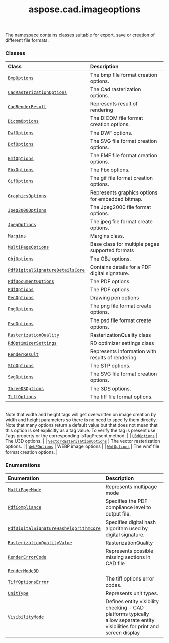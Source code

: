 ﻿---
title: aspose.cad.imageoptions
second_title: Aspose.CAD for Python via .NET API References
description: 
type: docs
weight: 10
url: /aspose.cad.imageoptions/
is_root: false
---

The namespace contains classes suitable for export, save or creation of different file formats.

### Classes
| Class | Description |
| :- | :- |
| [`BmpOptions`](/cad/python-net/aspose.cad.imageoptions/bmpoptions) | The bmp file format creation options. |
| [`CadRasterizationOptions`](/cad/python-net/aspose.cad.imageoptions/cadrasterizationoptions) | The Cad rasterization options. |
| [`CadRenderResult`](/cad/python-net/aspose.cad.imageoptions/cadrenderresult) | Represents result of rendering |
| [`DicomOptions`](/cad/python-net/aspose.cad.imageoptions/dicomoptions) | The DICOM file format creation options. |
| [`DwfOptions`](/cad/python-net/aspose.cad.imageoptions/dwfoptions) | The DWF options. |
| [`DxfOptions`](/cad/python-net/aspose.cad.imageoptions/dxfoptions) | The SVG file format creation options. |
| [`EmfOptions`](/cad/python-net/aspose.cad.imageoptions/emfoptions) | The EMF file format creation options. |
| [`FbxOptions`](/cad/python-net/aspose.cad.imageoptions/fbxoptions) | The Fbx options. |
| [`GifOptions`](/cad/python-net/aspose.cad.imageoptions/gifoptions) | The gif file format creation options. |
| [`GraphicsOptions`](/cad/python-net/aspose.cad.imageoptions/graphicsoptions) | Represents graphics options for embedded bitmap. |
| [`Jpeg2000Options`](/cad/python-net/aspose.cad.imageoptions/jpeg2000options) | The Jpeg2000 file format options. |
| [`JpegOptions`](/cad/python-net/aspose.cad.imageoptions/jpegoptions) | The jpeg file format create options. |
| [`Margins`](/cad/python-net/aspose.cad.imageoptions/margins) | Margins class. |
| [`MultiPageOptions`](/cad/python-net/aspose.cad.imageoptions/multipageoptions) | Base class for multiple pages supported formats |
| [`ObjOptions`](/cad/python-net/aspose.cad.imageoptions/objoptions) | The OBJ options. |
| [`PdfDigitalSignatureDetailsCore`](/cad/python-net/aspose.cad.imageoptions/pdfdigitalsignaturedetailscore) | Contains details for a PDF digital signature. |
| [`PdfDocumentOptions`](/cad/python-net/aspose.cad.imageoptions/pdfdocumentoptions) | The PDF options. |
| [`PdfOptions`](/cad/python-net/aspose.cad.imageoptions/pdfoptions) | The PDF options. |
| [`PenOptions`](/cad/python-net/aspose.cad.imageoptions/penoptions) | Drawing pen options |
| [`PngOptions`](/cad/python-net/aspose.cad.imageoptions/pngoptions) | The png file format create options. |
| [`PsdOptions`](/cad/python-net/aspose.cad.imageoptions/psdoptions) | The psd file format create options. |
| [`RasterizationQuality`](/cad/python-net/aspose.cad.imageoptions/rasterizationquality) | RasterizationQuality class |
| [`RdOptimizerSettings`](/cad/python-net/aspose.cad.imageoptions/rdoptimizersettings) | RD optimizer settings class |
| [`RenderResult`](/cad/python-net/aspose.cad.imageoptions/renderresult) | Represents information with results of rendering |
| [`StpOptions`](/cad/python-net/aspose.cad.imageoptions/stpoptions) | The STP options. |
| [`SvgOptions`](/cad/python-net/aspose.cad.imageoptions/svgoptions) | The SVG file format creation options. |
| [`ThreeDSOptions`](/cad/python-net/aspose.cad.imageoptions/threedsoptions) | The 3DS options. |
| [`TiffOptions`](/cad/python-net/aspose.cad.imageoptions/tiffoptions) | The tiff file format options.<br/>Note that width and height tags will get overwritten on image creation by width and height parameters so there is no need to specify them directly.<br/>Note that many options return a default value but that does not mean that this option is set explicitly as a tag value. To verify the tag is present use Tags property or the corresponding IsTagPresent method. |
| [`U3dOptions`](/cad/python-net/aspose.cad.imageoptions/u3doptions) | The U3D options. |
| [`VectorRasterizationOptions`](/cad/python-net/aspose.cad.imageoptions/vectorrasterizationoptions) | The vector rasterization options. |
| [`WebPOptions`](/cad/python-net/aspose.cad.imageoptions/webpoptions) | WEBP image options |
| [`WmfOptions`](/cad/python-net/aspose.cad.imageoptions/wmfoptions) | The wmf file format creation options. |


### Enumerations
| Enumeration | Description |
| :- | :- |
| [`MultiPageMode`](/cad/python-net/aspose.cad.imageoptions/multipagemode) | Represents multipage mode |
| [`PdfCompliance`](/cad/python-net/aspose.cad.imageoptions/pdfcompliance) | Specifies the PDF compliance level to output file. |
| [`PdfDigitalSignatureHashAlgorithmCore`](/cad/python-net/aspose.cad.imageoptions/pdfdigitalsignaturehashalgorithmcore) | Specifies digital hash algorithm used by digital signature. |
| [`RasterizationQualityValue`](/cad/python-net/aspose.cad.imageoptions/rasterizationqualityvalue) | RasterizationQuality |
| [`RenderErrorCode`](/cad/python-net/aspose.cad.imageoptions/rendererrorcode) | Represents possible missing sections in CAD file |
| [`RenderMode3D`](/cad/python-net/aspose.cad.imageoptions/rendermode3d) |  |
| [`TiffOptionsError`](/cad/python-net/aspose.cad.imageoptions/tiffoptionserror) | The tiff options error codes. |
| [`UnitType`](/cad/python-net/aspose.cad.imageoptions/unittype) | Represents unit types. |
| [`VisibilityMode`](/cad/python-net/aspose.cad.imageoptions/visibilitymode) | Defines entity visibility checking - CAD platforms typically allow separate entity visibilities for print and screen display |


